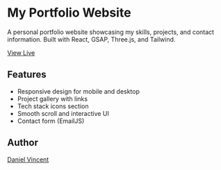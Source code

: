 # My Portfolio Website

A personal portfolio website showcasing my skills, projects, and contact information. Built with React, GSAP, Three.js, and Tailwind.

[View Live](https://danielvx1.github.io/)

## Features

- Responsive design for mobile and desktop
- Project gallery with links
- Tech stack icons section
- Smooth scroll and interactive UI
- Contact form (EmailJS)

## Author

[Daniel Vincent](https://www.linkedin.com/in/daniel-vincent-49b6861aa/)